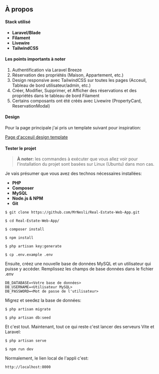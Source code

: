 ## À propos

#### Stack utilisé

* **Laravel/Blade**
* **Filament**
* **Livewire**
* **TailwindCSS**

#### Les points importants à noter

1. Authentification via Laravel Breeze
2. Réservation des propriétés (Maison, Appartement, etc.)
3. Design responsive avec TailwindCSS sur toutes les pages (Acceuil, Tableau de bord utilisateur/admin, etc.)
4. Créer, Modifier, Supprimer, et Afficher des réservations et des propriétés dans le tableau de bord Filament
5. Certains composants ont été créés avec Livewire (PropertyCard, ReservationModal)

#### Design

Pour la page principale j'ai pris un template suivant pour inspiration: 

[Page d'acceuil design template](https://www.canva.com/templates/EAFwdRNUPUk-real-estate-website-in-purple-and-light-purple-modern-photocentric-style/)


#### Tester le projet

> **À noter:** les commandes à exécuter que vous allez voir pour l'installation du projet sont basées sur Linux (Ubuntu) dans mon cas.

Je vais présumer que vous avez des technos nécessaires installées:

* **PHP**
* **Composer**
* **MySQL**
* **Node.js & NPM**
* **Git**

```
$ git clone https://github.com/MrNesli/Real-Estate-Web-App.git
```

```
$ cd Real-Estate-Web-App/
```

```
$ composer install
```

```
$ npm install
```

```
$ php artisan key:generate
```

```
$ cp .env.example .env
```

Ensuite, créez une nouvelle base de données MySQL et un utilisateur qui puisse y accéder. Remplissez les champs de base données dans le fichier .env

```
DB_DATABASE=<Votre base de données>
DB_USERNAME=<Utilisateur MySQL>
DB_PASSWORD=<Mot de passe de l'utilisateur>
```

Migrez et seedez la base de données:

```
$ php artisan migrate
```

```
$ php artisan db:seed
```

Et c'est tout. Maintenant, tout ce qui reste c'est lancer des serveurs Vite et Laravel:

```
$ php artisan serve
```

```
$ npm run dev
```

Normalement, le lien local de l'appli c'est: 

```
http://localhost:8000
```
